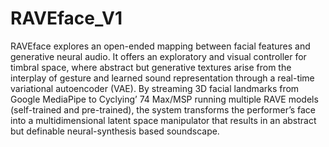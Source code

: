 # RAVEface_V1

RAVEface explores an open-ended mapping between facial features and generative neural audio. It offers an exploratory and visual controller for timbral space, where abstract but generative textures arise from the interplay of gesture and learned sound representation through a real-time variational autoencoder (VAE). By streaming 3D facial landmarks from Google MediaPipe to Cyclying’ 74 Max/MSP running multiple RAVE models (self-trained and pre-trained), the system transforms the performer’s face into a multidimensional latent space manipulator that results in an abstract but definable neural-synthesis based soundscape.
